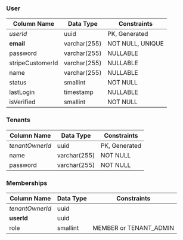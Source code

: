 ### User

| Column Name      | Data Type    | Constraints      |
| ---------------- | ------------ | ---------------- |
| *userId*         | uuid         | PK, Generated    |
| **email**        | varchar(255) | NOT NULL, UNIQUE |
| password         | varchar(255) | NULLABLE         |
| stripeCustomerId | varchar(255) | NULLABLE         |
| name             | varchar(255) | NULLABLE         |
| status           | smallint     | NOT NULL         |
| lastLogin        | timestamp    | NULLABLE         |
| isVerified       | smallint     | NOT NULL         |
### Tenants

| Column Name     | Data Type    | Constraints   |
| --------------- | ------------ | ------------- |
| *tenantOwnerId* | uuid         | PK, Generated |
| name            | varchar(255) | NOT NULL      |
| password        | varchar(255) | NOT NULL      |

### Memberships

| Column Name     | Data Type | Constraints            |
| --------------- | --------- | ---------------------- |
| *tenantOwnerId* | uuid      |                        |
| **userId**      | uuid      |                        |
| role            | smallint  | MEMBER or TENANT_ADMIN |


